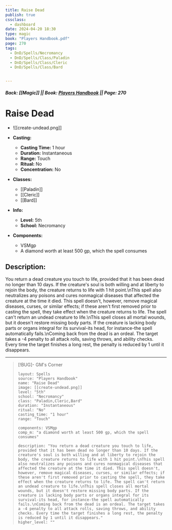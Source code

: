 ```yaml
---
title: Raise Dead
publish: true
cssclass:
  - dashboard
date: 2024-04-20 18:30
type: magic
book: "Players Handbook.pdf"
page: 270
tags:
  - DnD/Spells/Necromancy
  - DnD/Spells/Class/Paladin
  - DnD/Spells/Class/Cleric
  - DnD/Spells/Class/Bard


---
```


##### Back: [[Magic]] || Book: [Players Handbook](https://drive.google.com/drive/folders/1O5bhpYizcIT5xxAoLOuzCRht_PVS7VSG?usp=sharing) || Page: 270

# Raise Dead
- ![[create-undead.png]]
- **Casting:**
    - **Casting Time:** 1 hour
    - **Duration:** Instantaneous
    - **Range:** Touch
    - **Ritual:** No
    - **Concentration:** No
- **Classes:**
    - [[Paladin]]
    - [[Cleric]]
    - [[Bard]]

- **Info:**
    - **Level:** 5th
    - **School:** Necromancy
- **Components:**
    - VSMgp
    - A diamond worth at least 500 gp, which the spell consumes

## Description:
You return a dead creature you touch to life, provided that it has been dead no longer than 10 days. If the creature's soul is both willing and at liberty to rejoin the body, the creature returns to life with 1 hit point.\nThis spell also neutralizes any poisons and cures nonmagical diseases that affected the creature at the time it died. This spell doesn't, however, remove magical diseases, curses, or similar effects; if these aren't first removed prior to casting the spell, they take effect when the creature returns to life. The spell can't return an undead creature to life.\nThis spell closes all mortal wounds, but it doesn't restore missing body parts. If the creature is lacking body parts or organs integral for its survival-its head, for instance-the spell automatically fails.\nComing back from the dead is an ordeal. The target takes a -4 penalty to all attack rolls, saving throws, and ability checks. Every time the target finishes a long rest, the penalty is reduced by 1 until it disappears.



---

> [!BUG]- GM's Corner
>
> ```statblock
> layout: Spells
> source: "Players Handbook"
> name: "Raise Dead"
> image: [[create-undead.png]]
> level: "5th"
> school: "Necromancy"
> class: "Paladin,Cleric,Bard"
> duration: "Instantaneous"
> ritual: "No"
> casting_time: "1 hour"
> range: "Touch"
>
> components: VSMgp
> comp_m: "a diamond worth at least 500 gp, which the spell consumes"
>
> description: "You return a dead creature you touch to life, provided that it has been dead no longer than 10 days. If the creature's soul is both willing and at liberty to rejoin the body, the creature returns to life with 1 hit point.\nThis spell also neutralizes any poisons and cures nonmagical diseases that affected the creature at the time it died. This spell doesn't, however, remove magical diseases, curses, or similar effects; if these aren't first removed prior to casting the spell, they take effect when the creature returns to life. The spell can't return an undead creature to life.\nThis spell closes all mortal wounds, but it doesn't restore missing body parts. If the creature is lacking body parts or organs integral for its survival-its head, for instance-the spell automatically fails.\nComing back from the dead is an ordeal. The target takes a -4 penalty to all attack rolls, saving throws, and ability checks. Every time the target finishes a long rest, the penalty is reduced by 1 until it disappears."
> higher_level: ""
> ```
